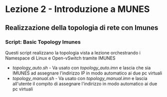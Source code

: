 # Lezione 2 - Introduzione a MUNES
## Realizzazione della topologia di rete con Imunes 

### Script: Basic Topology Imunes
Questi script realizzano la topologia vista a lezione orchestrando i Namespace di Linux e Open-vSwitch tramite IMUNES
- *topology_auto.sh* - Va usato con *topology_auto.imn* e lascia che sia IMUNES ad assegnare l'indirizzo IP in modo automatico ai due pc virtuali
- *topology_manual.sh* - Va usato con *topology_manual.imn* e lascia all'utente il compito di assegnare l'indirizzo in modo automatico ai due pc virtuali
